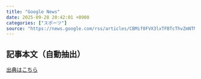 ```yaml
---
title: "Google News"
date: 2025-09-28 20:42:01 +0900
categories: ["スポーツ"]
source: "https://news.google.com/rss/articles/CBMif0FVX3lxTFBTcThvZmNTMXdMNENGMWdqaFNESVc3alNRYjMzelBqVnotN2J3eGQ4NlV6NlZSQ2VQbVZrTF81WGY2SlhUYXZCTXNmeG5LNE9OMjBOdkt0Q1F3Mm1DUWtOLV91a3NfSlFQRnNaLVh4a3ktc1gtMnNvemNQZzhmVDQ?oc=5"
---
```


## 記事本文（自動抽出）
<body class="y0K44d EA71Tc" id="readabilityBody"></body>

[出典はこちら](https://news.google.com/rss/articles/CBMif0FVX3lxTFBTcThvZmNTMXdMNENGMWdqaFNESVc3alNRYjMzelBqVnotN2J3eGQ4NlV6NlZSQ2VQbVZrTF81WGY2SlhUYXZCTXNmeG5LNE9OMjBOdkt0Q1F3Mm1DUWtOLV91a3NfSlFQRnNaLVh4a3ktc1gtMnNvemNQZzhmVDQ?oc=5)
